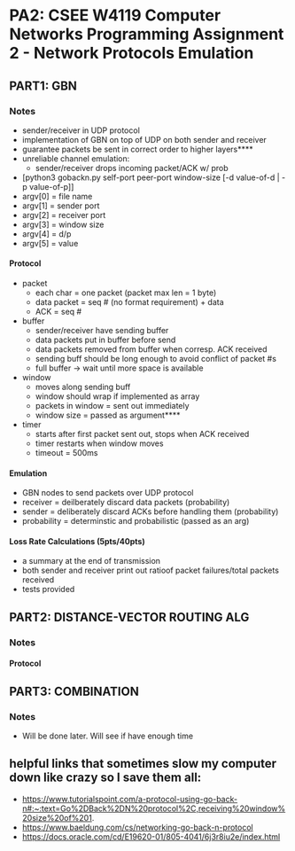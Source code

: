 # PA2: CSEE W4119 Computer Networks Programming Assignment 2 - Network Protocols Emulation

## PART1: GBN
### Notes
* sender/receiver in UDP protocol
* implementation of GBN on top of UDP on both sender and receiver
* guarantee packets be sent in correct order to higher layers****
* unreliable channel emulation:
    * sender/receiver drops incoming packet/ACK w/ prob
* [python3 gobackn.py self-port peer-port window-size [-d value-of-d | -p value-of-p]]
* argv[0] = file name
* argv[1] = sender port
* argv[2] = receiver port
* argv[3] = window size
* argv[4] = d/p
* argv[5] = value
#### Protocol
* packet
    * each char = one packet (packet max len = 1 byte)
    * data packet = seq # (no format requirement) + data
    * ACK = seq #
* buffer
    * sender/receiver have sending buffer
    * data packets put in buffer before send
    * data packets removed from buffer when corresp. ACK received
    * sending buff should be long enough to avoid conflict of packet #s
    * full buffer -> wait until more space is available
* window
    * moves along sending buff
    * window should wrap if implemented as array
    * packets in window = sent out immediately
    * window size = passed as argument****
* timer
    * starts after first packet sent out, stops when ACK received
    * timer restarts when window moves
    * timeout = 500ms
#### Emulation
* GBN nodes to send packets over UDP protocol
* receiver = deilberately discard data packets (probability)
* sender = deliberately discard ACKs before handling them (probability)
* probability = determinstic and probabilistic (passed as an arg)
#### Loss Rate Calculations (5pts/40pts)
* a summary at the end of transmission
* both sender and receiver print out ratioof packet failures/total packets received
* tests provided

## PART2: DISTANCE-VECTOR ROUTING ALG
###     Notes
####        Protocol

## PART3: COMBINATION
###     Notes
- Will be done later. Will see if have enough time


## helpful links that sometimes slow my computer down like crazy so I save them all:
* https://www.tutorialspoint.com/a-protocol-using-go-back-n#:~:text=Go%2DBack%2DN%20protocol%2C,receiving%20window%20size%20of%201.
* https://www.baeldung.com/cs/networking-go-back-n-protocol
* https://docs.oracle.com/cd/E19620-01/805-4041/6j3r8iu2e/index.html